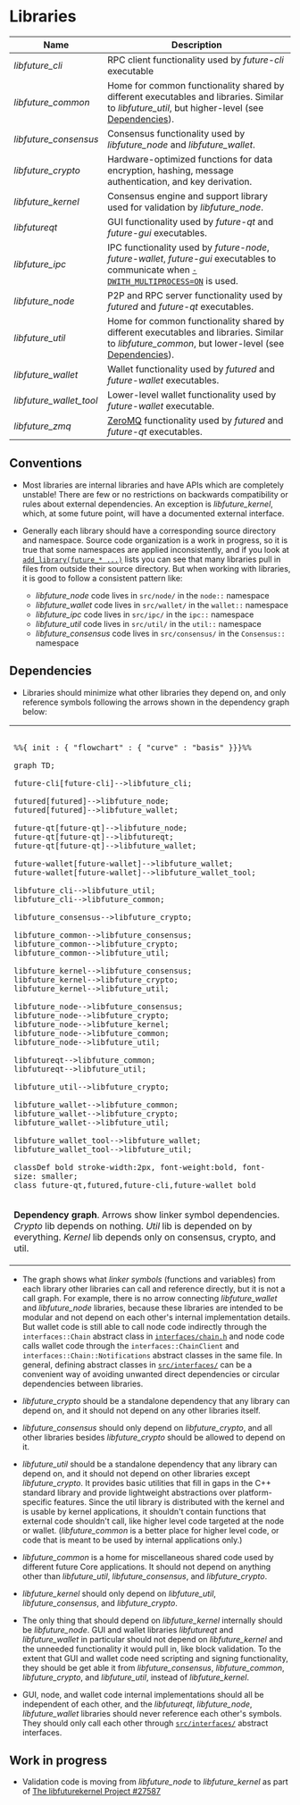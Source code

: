 # Libraries

| Name                     | Description |
|--------------------------|-------------|
| *libfuture_cli*         | RPC client functionality used by *future-cli* executable |
| *libfuture_common*      | Home for common functionality shared by different executables and libraries. Similar to *libfuture_util*, but higher-level (see [Dependencies](#dependencies)). |
| *libfuture_consensus*   | Consensus functionality used by *libfuture_node* and *libfuture_wallet*. |
| *libfuture_crypto*      | Hardware-optimized functions for data encryption, hashing, message authentication, and key derivation. |
| *libfuture_kernel*      | Consensus engine and support library used for validation by *libfuture_node*. |
| *libfutureqt*           | GUI functionality used by *future-qt* and *future-gui* executables. |
| *libfuture_ipc*         | IPC functionality used by *future-node*, *future-wallet*, *future-gui* executables to communicate when [`-DWITH_MULTIPROCESS=ON`](multiprocess.md) is used. |
| *libfuture_node*        | P2P and RPC server functionality used by *futured* and *future-qt* executables. |
| *libfuture_util*        | Home for common functionality shared by different executables and libraries. Similar to *libfuture_common*, but lower-level (see [Dependencies](#dependencies)). |
| *libfuture_wallet*      | Wallet functionality used by *futured* and *future-wallet* executables. |
| *libfuture_wallet_tool* | Lower-level wallet functionality used by *future-wallet* executable. |
| *libfuture_zmq*         | [ZeroMQ](../zmq.md) functionality used by *futured* and *future-qt* executables. |

## Conventions

- Most libraries are internal libraries and have APIs which are completely unstable! There are few or no restrictions on backwards compatibility or rules about external dependencies. An exception is *libfuture_kernel*, which, at some future point, will have a documented external interface.

- Generally each library should have a corresponding source directory and namespace. Source code organization is a work in progress, so it is true that some namespaces are applied inconsistently, and if you look at [`add_library(future_* ...)`](../../src/CMakeLists.txt) lists you can see that many libraries pull in files from outside their source directory. But when working with libraries, it is good to follow a consistent pattern like:

  - *libfuture_node* code lives in `src/node/` in the `node::` namespace
  - *libfuture_wallet* code lives in `src/wallet/` in the `wallet::` namespace
  - *libfuture_ipc* code lives in `src/ipc/` in the `ipc::` namespace
  - *libfuture_util* code lives in `src/util/` in the `util::` namespace
  - *libfuture_consensus* code lives in `src/consensus/` in the `Consensus::` namespace

## Dependencies

- Libraries should minimize what other libraries they depend on, and only reference symbols following the arrows shown in the dependency graph below:

<table><tr><td>

```mermaid

%%{ init : { "flowchart" : { "curve" : "basis" }}}%%

graph TD;

future-cli[future-cli]-->libfuture_cli;

futured[futured]-->libfuture_node;
futured[futured]-->libfuture_wallet;

future-qt[future-qt]-->libfuture_node;
future-qt[future-qt]-->libfutureqt;
future-qt[future-qt]-->libfuture_wallet;

future-wallet[future-wallet]-->libfuture_wallet;
future-wallet[future-wallet]-->libfuture_wallet_tool;

libfuture_cli-->libfuture_util;
libfuture_cli-->libfuture_common;

libfuture_consensus-->libfuture_crypto;

libfuture_common-->libfuture_consensus;
libfuture_common-->libfuture_crypto;
libfuture_common-->libfuture_util;

libfuture_kernel-->libfuture_consensus;
libfuture_kernel-->libfuture_crypto;
libfuture_kernel-->libfuture_util;

libfuture_node-->libfuture_consensus;
libfuture_node-->libfuture_crypto;
libfuture_node-->libfuture_kernel;
libfuture_node-->libfuture_common;
libfuture_node-->libfuture_util;

libfutureqt-->libfuture_common;
libfutureqt-->libfuture_util;

libfuture_util-->libfuture_crypto;

libfuture_wallet-->libfuture_common;
libfuture_wallet-->libfuture_crypto;
libfuture_wallet-->libfuture_util;

libfuture_wallet_tool-->libfuture_wallet;
libfuture_wallet_tool-->libfuture_util;

classDef bold stroke-width:2px, font-weight:bold, font-size: smaller;
class future-qt,futured,future-cli,future-wallet bold
```
</td></tr><tr><td>

**Dependency graph**. Arrows show linker symbol dependencies. *Crypto* lib depends on nothing. *Util* lib is depended on by everything. *Kernel* lib depends only on consensus, crypto, and util.

</td></tr></table>

- The graph shows what _linker symbols_ (functions and variables) from each library other libraries can call and reference directly, but it is not a call graph. For example, there is no arrow connecting *libfuture_wallet* and *libfuture_node* libraries, because these libraries are intended to be modular and not depend on each other's internal implementation details. But wallet code is still able to call node code indirectly through the `interfaces::Chain` abstract class in [`interfaces/chain.h`](../../src/interfaces/chain.h) and node code calls wallet code through the `interfaces::ChainClient` and `interfaces::Chain::Notifications` abstract classes in the same file. In general, defining abstract classes in [`src/interfaces/`](../../src/interfaces/) can be a convenient way of avoiding unwanted direct dependencies or circular dependencies between libraries.

- *libfuture_crypto* should be a standalone dependency that any library can depend on, and it should not depend on any other libraries itself.

- *libfuture_consensus* should only depend on *libfuture_crypto*, and all other libraries besides *libfuture_crypto* should be allowed to depend on it.

- *libfuture_util* should be a standalone dependency that any library can depend on, and it should not depend on other libraries except *libfuture_crypto*. It provides basic utilities that fill in gaps in the C++ standard library and provide lightweight abstractions over platform-specific features. Since the util library is distributed with the kernel and is usable by kernel applications, it shouldn't contain functions that external code shouldn't call, like higher level code targeted at the node or wallet. (*libfuture_common* is a better place for higher level code, or code that is meant to be used by internal applications only.)

- *libfuture_common* is a home for miscellaneous shared code used by different future Core applications. It should not depend on anything other than *libfuture_util*, *libfuture_consensus*, and *libfuture_crypto*.

- *libfuture_kernel* should only depend on *libfuture_util*, *libfuture_consensus*, and *libfuture_crypto*.

- The only thing that should depend on *libfuture_kernel* internally should be *libfuture_node*. GUI and wallet libraries *libfutureqt* and *libfuture_wallet* in particular should not depend on *libfuture_kernel* and the unneeded functionality it would pull in, like block validation. To the extent that GUI and wallet code need scripting and signing functionality, they should be get able it from *libfuture_consensus*, *libfuture_common*, *libfuture_crypto*, and *libfuture_util*, instead of *libfuture_kernel*.

- GUI, node, and wallet code internal implementations should all be independent of each other, and the *libfutureqt*, *libfuture_node*, *libfuture_wallet* libraries should never reference each other's symbols. They should only call each other through [`src/interfaces/`](../../src/interfaces/) abstract interfaces.

## Work in progress

- Validation code is moving from *libfuture_node* to *libfuture_kernel* as part of [The libfuturekernel Project #27587](https://github.com/future/future/issues/27587)
